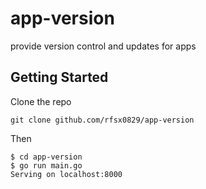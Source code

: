 # app-version

provide version control and updates for apps

## Getting Started

Clone the repo

```shell
git clone github.com/rfsx0829/app-version
```

Then

```shell
$ cd app-version
$ go run main.go
Serving on localhost:8000
```
